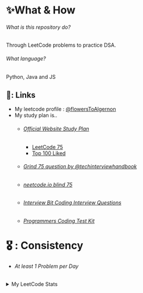# ✨What & How

###### What is this repository do?

Through LeetCode problems to practice DSA.

###### What language?

Python, Java and JS

##  📝: Links

- My leetcode profile : [@flowersToAlgernon](https://leetcode.com/u/flowersToAlgernon/)
- My study plan is..
  - ###### [Official Website Study Plan](https://leetcode.com/studyplan/)
    - [LeetCode 75](https://leetcode.com/studyplan/leetcode-75/)
    - [Top 100 Liked](https://leetcode.com/studyplan/top-100-liked/)
  - ###### [Grind 75 question by @techinterviewhandbook](https://www.techinterviewhandbook.org/grind75)
  - ###### [neetcode.io blind 75](https://neetcode.io/practice)
  - ###### [Interview Bit Coding Interview Questions](https://www.interviewbit.com/coding-interview-questions/#)
  - ###### [Programmers Coding Test Kit](https://school.programmers.co.kr/learn/challenges?tab=algorithm_practice_kit)

# 🎖️ : Consistency 

- ###### At least 1 Problem per Day



<details> 
<summary> My LeetCode Stats</summary>![![Leetcode Stats]](https://leetcard.jacoblin.cool/flowersToAlgernon?theme=light&font=Do%20Hyeon&ext=activity)
</details>



